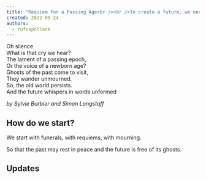 ```yaml
---
title: "Requiem for a Passing Age<br /><br />To create a future, we need to complete the past"
created: 2022-05-24
authors: 
  - rufuspollock
---
```


Oh silence.  
What is that cry we hear?  
The lament of a passing epoch,  
Or the voice of a newborn age?  
Ghosts of the past come to visit,  
They wander unmourned.  
So, the old world persists.  
And the future whispers in words unformed  
  
_by Sylvie Barbier and Simon Longstaff_

## How do we start?

We start with funerals, with requiems, with mourning.

So that the past may rest in peace and the future is free of its ghosts.

## Updates
